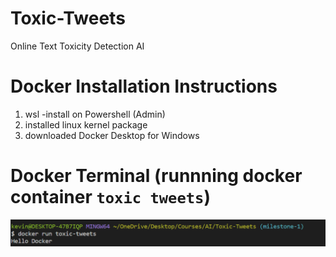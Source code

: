 # Toxic-Tweets
Online Text Toxicity Detection AI

# Docker Installation Instructions 
1. wsl -install on Powershell (Admin)
2. installed linux kernel package 
3. downloaded Docker Desktop for Windows 

# Docker Terminal (runnning docker container `toxic tweets`)
![image](https://github.com/kn2118/Toxic-Tweets/blob/milestone-1/dockerProof.png)


